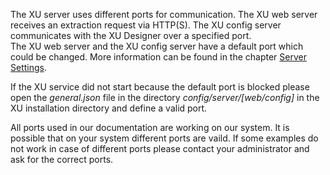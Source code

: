 The XU server uses different ports for communication. The XU web server receives an extraction request via HTTP(S). The XU config server communicates with the XU Designer over a specified port.<br> 
The XU web server and the XU config server have a default port which could be changed. More information can be found in the chapter [Server Settings](./server-settings-xu3). 

If the XU service did not start because the default port is blocked please open the *general.json* file in the directory *config/server/[web/config]* in the XU installation directory and define a valid port.

All ports used in our documentation are working on our system. It is possible that on your system different ports are vaild. If some examples do not work in case of different ports please contact your administrator and ask for the correct ports.